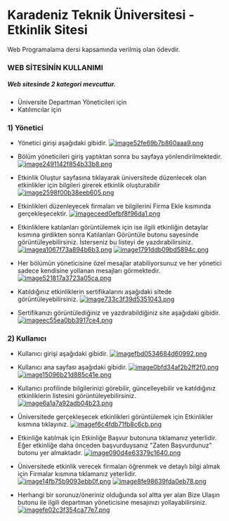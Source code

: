 # Karadeniz Teknik Üniversitesi - Etkinlik Sitesi

Web Programalama dersi kapsamında verilmiş olan ödevdir.

### WEB SİTESİNİN KULLANIMI

##### Web sitesinde 2 kategori mevcuttur.
- Üniversite Departman Yöneticileri için
- Katılımcılar için

### 1) Yönetici
- Yönetici girişi aşağıdaki gibidir.
[![image52fe69b7b860aaa9.png](https://s8.gifyu.com/images/image52fe69b7b860aaa9.png)](https://gifyu.com/image/SKwFh)

- Bölüm yöneticileri giriş yaptıktan sonra bu sayfaya yönlendirilmektedir.
[![image2491142f854b33b8.png](https://s8.gifyu.com/images/image2491142f854b33b8.png)](https://gifyu.com/image/SKwFq)

- Etkinlik Oluştur sayfasına tıklayarak üniversitede düzenlecek olan etkinlikler için bilgileri girerek etkinlik oluşturabilir
[![image2598f00b38eeb605.png](https://s8.gifyu.com/images/image2598f00b38eeb605.png)](https://gifyu.com/image/SKwF4)

- Etkinlikleri düzenleyecek firmaları ve bilgilerini Firma Ekle kısmında gerçekleşecektir.
[![imageceed0efbf8f96da1.png](https://s8.gifyu.com/images/imageceed0efbf8f96da1.png)](https://gifyu.com/image/SKwF0)

- Etkinliklere katılanları görüntülemek için ise ilgili etkinliğin detaylar kısmına girdikten sonra Katılanları Görüntüle butonu sayesinde görüntüleyebilirsiniz. İsterseniz bu listeyi de yazdırabilirsiniz.
[![imagea1067f73a894b6b3.png](https://s8.gifyu.com/images/imagea1067f73a894b6b3.png)](https://gifyu.com/image/SKwZK)
[![image1791ddb09bd5894c.png](https://s8.gifyu.com/images/image1791ddb09bd5894c.png)](https://gifyu.com/image/SKwZ3)

- Her bölümün yöneticisine özel mesajlar atabiliyorsunuz ve her yönetici sadece kendisine yollanan mesajları görmektedir.
[![image521817a3723a05ca.png](https://s8.gifyu.com/images/image521817a3723a05ca.png)](https://gifyu.com/image/SKwFF)

- Katıldığınız etkinliklerin sertifikalarını aşağıdaki sitede görüntüleyebilirsiniz.
[![image733c3f39d5351043.png](https://s8.gifyu.com/images/image733c3f39d5351043.png)](https://gifyu.com/image/SKwZC)

- Sertifikanızı görüntülediğiniz ve yazdırabildiğiniz site aşağıdaki gibidir.
[![imageec55ea0bb3917ce4.png](https://s8.gifyu.com/images/imageec55ea0bb3917ce4.png)](https://gifyu.com/image/SKwZU)

### 2) Kullanıcı
- Kullanıcı girişi aşağıdaki gibidir.
[![imagefbd0534684d60992.png](https://s8.gifyu.com/images/imagefbd0534684d60992.png)](https://gifyu.com/image/SKwFa)

- Kullanıcı ana sayfası aşağıdaki gibidir.
[![image0bfd34af2b2ff2f0.png](https://s8.gifyu.com/images/image0bfd34af2b2ff2f0.png)](https://gifyu.com/image/SKwV6)
[![image15096b21d885c41e.png](https://s8.gifyu.com/images/image15096b21d885c41e.png)](https://gifyu.com/image/SKwVR)

- Kullanıcı profilinde bilgilerinizi görebilir, güncelleyebilir ve katıldığınız etkinliklerin listesini görüntüleyebilirsiniz.
[![image6a1a7a92adb04b23.png](https://s8.gifyu.com/images/image6a1a7a92adb04b23.png)](https://gifyu.com/image/SKwVF)

- Üniversitede gerçekleşecek etkinlikleri görüntülemek için Etkinlikler kısmına tıklayınız.
[![imagef6c4fdb71fb8c6cb.png](https://s8.gifyu.com/images/imagef6c4fdb71fb8c6cb.png)](https://gifyu.com/image/SKwVZ)

- Etkinliğe katılmak için Etkinliğe Başvur butonuna tıklamanız yeterlidir. Eğer etkinliğe daha önceden başvurduysanız "Zaten Başvurdunuz" butonu yer almaktadır.
[![image090d4e63379c1640.png](https://s8.gifyu.com/images/image090d4e63379c1640.png)](https://gifyu.com/image/SKwVf)

- Üniversitede etkinlik verecek firmaları öğrenmek ve detaylı bilgi almak için Firmalar kısmına tıklamanız yeterlidir.
[![image14fb75b9093ebb0f.png](https://s8.gifyu.com/images/image14fb75b9093ebb0f.png)](https://gifyu.com/image/SKwVy)
[![image8fe98639fda0eb78.png](https://s8.gifyu.com/images/image8fe98639fda0eb78.png)](https://gifyu.com/image/SKwZS)

- Herhangi bir sorunuz/öneriniz olduğunda sol altta yer alan Bize Ulaşın butonu ile ilgili departman yöneticisine mesajınızı yollayabilirsiniz.
[![imagefe02c3f354ca77e7.png](https://s8.gifyu.com/images/imagefe02c3f354ca77e7.png)](https://gifyu.com/image/SKwZx)
